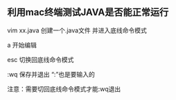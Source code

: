 ## 利用mac终端测试JAVA是否能正常运行

vim xx.java 创建一个.java文件 并进入底线命令模式

a 开始编辑

esc 切换回底线命令模式

:wq 保存并退出 “:”也是要输入的

注意：需要切回底线命令模式才能:wq退出
